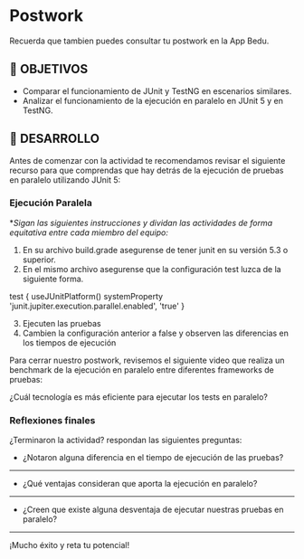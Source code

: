 # Postwork

Recuerda que tambien puedes consultar tu postwork en la App Bedu.


## 🎯 OBJETIVOS

- Comparar el funcionamiento de JUnit y TestNG en escenarios similares.
- Analizar el funcionamiento de la ejecución en paralelo en JUnit 5 y en TestNG.


## 🚀 DESARROLLO

Antes de comenzar con la actividad te recomendamos revisar el siguiente recurso para que comprendas que hay detrás de la ejecución de pruebas en paralelo utilizando JUnit 5:

### Ejecución Paralela

**Sigan las siguientes instrucciones y dividan las actividades de forma equitativa entre cada miembro del equipo:*

1. En su archivo build.grade asegurense de tener junit en su versión 5.3 o superior.
2. En el mismo archivo asegurense que la configuración test luzca de la siguiente forma.


test {
    useJUnitPlatform()
    systemProperty 'junit.jupiter.execution.parallel.enabled', 'true'
}


3. Ejecuten las pruebas
4. Cambien la configuración anterior a false y observen las diferencias en los tiempos de ejecución

Para cerrar nuestro postwork, revisemos el siguiente video que realiza un benchmark de la ejecución en paralelo entre diferentes frameworks de pruebas:

¿Cuál tecnología es más eficiente para ejecutar los tests en paralelo?


### Reflexiones finales

¿Terminaron la actividad? respondan las siguientes preguntas:

- ¿Notaron alguna diferencia en el tiempo de ejecución de las pruebas?
_________________________________________________________________________________________________________________________________________________________________________________________________________________________________

- ¿Qué ventajas consideran que aporta la ejecución en paralelo?
_________________________________________________________________________________________________________________________________________________________________________________________________________________________________

- ¿Creen que existe alguna desventaja de ejecutar nuestras pruebas en paralelo?
_________________________________________________________________________________________________________________________________________________________________________________________________________________________________


¡Mucho éxito y reta tu potencial!
